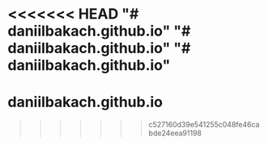 <<<<<<< HEAD
"# daniilbakach.github.io" 
"# daniilbakach.github.io" 
"# daniilbakach.github.io" 
=======
# daniilbakach.github.io
>>>>>>> c527160d39e541255c048fe46cabde24eea91198

